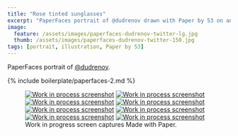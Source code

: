```yaml
---
title: "Rose tinted sunglasses"
excerpt: "PaperFaces portrait of @dudrenov drawn with Paper by 53 on an iPad."
image: 
  feature: /assets/images/paperfaces-dudrenov-twitter-lg.jpg
  thumb: /assets/images/paperfaces-dudrenov-twitter-150.jpg
tags: [portrait, illustration, Paper by 53]
---
```


PaperFaces portrait of [@dudrenov](http://twitter.com/dudrenov).

{% include boilerplate/paperfaces-2.md %}

<figure class="third">
  <a href="{{ site.url }}/assets/images/paperfaces-dudrenov-process-1-lg.jpg"><img src="{{ site.url }}/assets/images/paperfaces-dudrenov-process-1-600.jpg" alt="Work in process screenshot"></a>
  <a href="{{ site.url }}/assets/images/paperfaces-dudrenov-process-2-lg.jpg"><img src="{{ site.url }}/assets/images/paperfaces-dudrenov-process-2-600.jpg" alt="Work in process screenshot"></a>
  <a href="{{ site.url }}/assets/images/paperfaces-dudrenov-process-3-lg.jpg"><img src="{{ site.url }}/assets/images/paperfaces-dudrenov-process-3-600.jpg" alt="Work in process screenshot"></a>
  <a href="{{ site.url }}/assets/images/paperfaces-dudrenov-process-4-lg.jpg"><img src="{{ site.url }}/assets/images/paperfaces-dudrenov-process-4-600.jpg" alt="Work in process screenshot"></a>
  <a href="{{ site.url }}/assets/images/paperfaces-dudrenov-process-5-lg.jpg"><img src="{{ site.url }}/assets/images/paperfaces-dudrenov-process-5-600.jpg" alt="Work in process screenshot"></a>
  <a href="{{ site.url }}/assets/images/paperfaces-dudrenov-process-6-lg.jpg"><img src="{{ site.url }}/assets/images/paperfaces-dudrenov-process-6-600.jpg" alt="Work in process screenshot"></a>
  <a href="{{ site.url }}/assets/images/paperfaces-dudrenov-process-7-lg.jpg"><img src="{{ site.url }}/assets/images/paperfaces-dudrenov-process-7-600.jpg" alt="Work in process screenshot"></a>
  <a href="{{ site.url }}/assets/images/paperfaces-dudrenov-process-8-lg.jpg"><img src="{{ site.url }}/assets/images/paperfaces-dudrenov-process-8-600.jpg" alt="Work in process screenshot"></a>
  <figcaption>Work in progress screen captures Made with Paper.</figcaption>
</figure>
